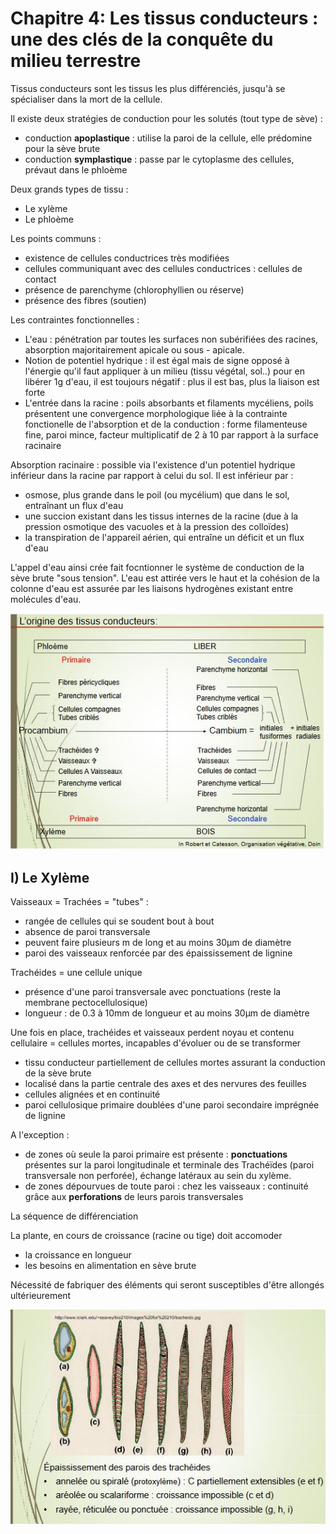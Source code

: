 # Chapitre 4: Les tissus conducteurs : une des clés de la conquête du milieu terrestre

Tissus conducteurs sont les tissus les plus différenciés, jusqu'à se spécialiser dans la mort de la cellule. 

Il existe deux stratégies de conduction pour les solutés (tout type de sève) :

* conduction **apoplastique** : utilise la paroi de la cellule, elle prédomine pour la sève brute
* conduction **symplastique** : passe par le cytoplasme des cellules, prévaut dans le phloème

Deux grands types de tissu :

* Le xylème
* Le phloème

Les points communs :

* existence de cellules conductrices très modifiées
* cellules communiquant avec des cellules conductrices : cellules de contact
* présence de parenchyme (chlorophyllien ou réserve)
* présence des fibres (soutien)

Les contraintes fonctionnelles :

* L'eau : pénétration par toutes les surfaces non subérifiées des racines, absorption majoritairement apicale ou sous - apicale.
* Notion de potentiel hydrique : il est égal mais de signe opposé à l'énergie qu'il faut appliquer à un milieu (tissu végétal, sol..) pour en libérer 1g d'eau, il est toujours négatif : plus il est bas, plus la liaison est forte
* L'entrée dans la racine : poils absorbants et filaments mycéliens, poils présentent une convergence morphologique liée à la contrainte fonctionelle de l'absorption et de la conduction : forme filamenteuse fine, paroi mince, facteur multiplicatif de 2 à 10 par rapport à la surface racinaire

Absorption racinaire : possible via l'existence d'un potentiel hydrique inférieur dans la racine par rapport à celui du sol. Il est inférieur par :

* osmose, plus grande dans le poil (ou mycélium) que dans le sol, entraînant un flux d'eau
* une succion existant dans les tissus internes de la racine (due à la pression osmotique des vacuoles et à la pression des colloïdes)
* la transpiration de l'appareil aérien, qui entraîne un déficit et un flux d'eau

L'appel d'eau ainsi crée fait focntionner le système de conduction de la sève brute "sous tension". L'eau est attirée vers le haut et la cohésion de la colonne d'eau est assurée par les liaisons hydrogènes existant entre molécules d'eau.

![L'origine des tissus conducteurs](Images/tissus.JPG)

## I) Le Xylème

Vaisseaux = Trachées = "tubes" :

* rangée de cellules qui se soudent bout à bout 
* absence de paroi transversale
* peuvent faire plusieurs m de long et au moins 30µm de diamètre
* paroi des vaisseaux renforcée par des épaississement de lignine

Trachéides = une cellule unique

* présence d'une paroi transversale avec ponctuations (reste la membrane pectocellulosique)
* longueur : de 0.3 à 10mm de longueur et au moins 30µm de diamètre

Une fois en place, trachéides et vaisseaux perdent noyau et contenu cellulaire = cellules mortes, incapables d'évoluer ou de se transformer

* tissu conducteur partiellement de cellules mortes assurant la conduction de la sève brute
* localisé dans la partie centrale des axes et des nervures des feuilles
* cellules alignées et en continuité
* paroi cellulosique primaire doublées d'une paroi secondaire imprégnée de lignine

A l'exception :

* de zones où seule la paroi primaire est présente : **ponctuations** présentes sur la paroi longitudinale et terminale des Trachéïdes (paroi transversale non perforée), échange latéraux au sein du xylème.
* de zones dépourvues de toute paroi : chez les vaisseaux : continuité grâce aux **perforations** de leurs parois transversales

La séquence de différenciation 

La plante, en cours de croissance (racine ou tige) doit accomoder

* la croissance en longueur 
* les besoins en alimentation en sève brute

Nécessité de fabriquer des éléments qui seront susceptibles d'être allongés ultérieurement

![Les trachéides](Images/choix.JPG)









